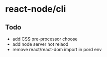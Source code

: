 # react-node/cli

## Todo
- add CSS pre-processor choose
- add node server hot relaod
- remove react/react-dom import in pord env